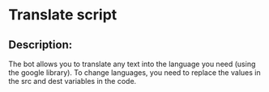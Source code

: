 # Translate script
## Description:
The bot allows you to translate any text into the language you need (using the google library). To change languages, you need to replace the values in the src and dest variables in the code.
